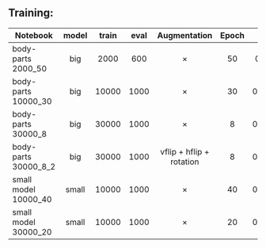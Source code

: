 Training:
------


Notebook|model|train|eval|Augmentation| Epoch|LR|Input|Output
--------|:----:|:-----:|:-----:|:----------------:|:-------:|:---------:|:-------:|:---------:|
body-parts 2000_50|big|2000|600|×|50|0.01|×|×|
body-parts 10000_30|big|10000|1000|×|30|0.001|×|w1|
body-parts 30000_8|big|30000|1000|×|8|0.001|w1|w2|
body-parts 30000_8_2|big|30000|1000|vflip + hflip + rotation|8|0.001|w2|w3|
small model 10000_40|small|10000|1000|×|40|0.001|×|s1|
small model 30000_20|small|10000|1000|×|20|0.001|s1|s2|

	

	
	
	
	
	
	
	
